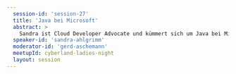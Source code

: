 ```yaml
---
  session-id: 'session-27'
  title: 'Java bei Microsoft'
  abstract: >
    Sandra ist Cloud Developer Advocate und kümmert sich um Java bei Microsoft. Wie jetzt - Java und Microsoft? Was hat es damit auf sich? Wie unterstützt denn Microsoft Open-Source Technologien, besonders die in Java und dessen Umfeld. Warum arbeiten denn jetzt so viele Java Champions bei Microsoft? Was es damit auf sich hat, was der große Plan dahinter ist, und worauf müssen wir uns in Zukunft so alles gefasst machen müssen, wollen wir in dieser Episode der Cyberland Ladies Night besprechen.
  speaker-id: 'sandra-ahlgrimm'
  moderator-id: 'gerd-aschemann'
  meetupId: cyberland-ladies-night
  layout: session
---
```

